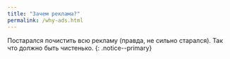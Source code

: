 ```yaml
---
title: "Зачем реклама?"
permalink: /why-ads.html
---
```


Постарался почистить всю рекламу (правда, не сильно старался). Так что должно быть чистенько. 
{: .notice--primary}


